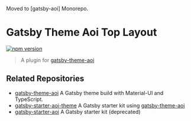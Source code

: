 Moved to [gatsby-aoi] Monorepo.

# Gatsby Theme Aoi Top Layout

[![npm version](https://badge.fury.io/js/gatsby-theme-aoi-top-layout.svg)](https://badge.fury.io/js/gatsby-theme-aoi-top-layout)

> A plugin for [gatsby-theme-aoi]

## Related Repositories

- [gatsby-theme-aoi] A Gatsby theme build with Material-UI and TypeScript.
- [gatsby-starter-aoi-theme] A Gatsby starter kit using [gatsby-theme-aoi]
- [gatsby-starter-aoi] A Gatsby starter kit (deprecated)

[gatsby-theme-aoi]: https://github.com/cieloazul310/gatsby-theme-aoi/ "Gatsby Theme Aoi"
[gatsby-starter-aoi-theme]: https://github.com/cieloazul310/gatsby-theme-aoi/ "Gatsby Starter Aoi Theme"
[gatsby-starter-aoi]: https://github.com/cieloazul310/gatsby-starter-aoi/ "Gatsby Starter Aoi"
